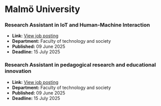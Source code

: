 # Malmö University

### Research Assistant in IoT and Human-Machine Interaction
- **Link:** [View job posting](https://web103.reachmee.com/ext/I005/1015/job?site=7&lang=UK&validator=e5819a4704cd849685049472c0c17895&job_id=4094)
- **Department:** Faculty of technology and society
- **Published:** 09 June 2025
- **Deadline:** 15 July 2025

### Research Assistant in pedagogical research and educational innovation
- **Link:** [View job posting](https://web103.reachmee.com/ext/I005/1015/job?site=7&lang=UK&validator=e5819a4704cd849685049472c0c17895&job_id=4097)
- **Department:** Faculty of technology and society
- **Published:** 09 June 2025
- **Deadline:** 15 July 2025

